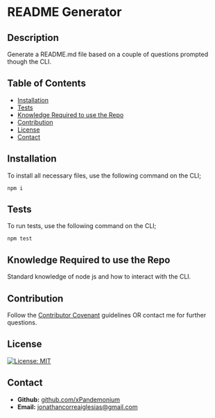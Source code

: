 # README Generator

  ## Description

  Generate a README.md file based on a couple of questions prompted though the CLI.

  ## Table of Contents

  - [Installation](#installation)
  - [Tests](#tests)
  - [Knowledge Required to use the Repo](#knowledge-required-to-use-the-repo)
  - [Contribution](#contribution)
  - [License](#license)
  - [Contact](#contact)

  ## Installation

  To install all necessary files, use the following command on the CLI;
  
  ```
  npm i
  ```

  ## Tests

  To run tests, use the following command on the CLI;
  
  ```
  npm test
  ```

  ## Knowledge Required to use the Repo

  Standard knowledge of node js and how to interact with the CLI.

  ## Contribution

  Follow the [Contributor Covenant](https://www.contributor-covenant.org/) guidelines OR contact me for further questions.

  ## License

  [![License: MIT](https://img.shields.io/badge/License-MIT-yellow.svg)](https://opensource.org/licenses/MIT)

  ## Contact

  - **Github:** [github.com/xPandemonium](github.com/xPandemonium)
  - **Email:** jonathancorreaiglesias@gmail.com
